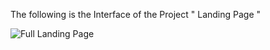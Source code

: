 The following is the Interface of the Project " Landing Page " 

![Full Landing Page](https://github.com/Rishab-kumar-026/Landing-Page-Project/assets/163623411/cef546a5-f71b-4bc2-afd5-34d3ba975767)


